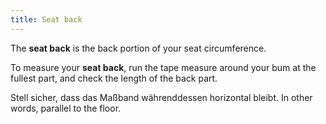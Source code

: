 ```yaml
---
title: Seat back
---
```


The **seat back** is the back portion of your seat circumference.

To measure your **seat back**, run the tape measure around your bum at the fullest part, and check the length of the back part.

Stell sicher, dass das Maßband währenddessen horizontal bleibt. In other words, parallel to the floor.
